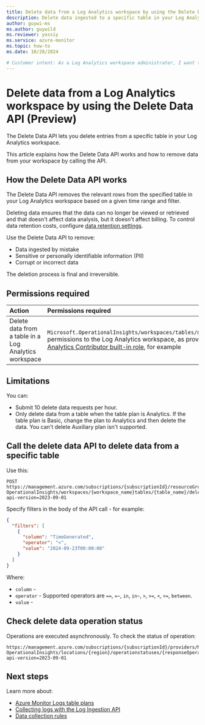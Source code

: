 ```yaml
---
title: Delete data from a Log Analytics workspace by using the Delete Data API (Preview) 
description: Delete data ingested to a specific table in your Log Analytics workspace. 
author: guywi-ms
ms.author: guywild
ms.reviewer: yossiy
ms.service: azure-monitor
ms.topic: how-to 
ms.date: 10/28/2024

# Customer intent: As a Log Analytics workspace administrator, I want to delete data from tables in my Log Analytics workspace if the data is ingested by mistake, corrupt, or includes personal identifiable details.
---
```


# Delete data from a Log Analytics workspace by using the Delete Data API (Preview) 

The Delete Data API lets you delete entries from a specific table in your Log Analytics workspace.

This article explains how the Delete Data API works and how to remove data from your workspace by calling the API.

## How the Delete Data API works

The Delete Data API removes the relevant rows from the specified table in your Log Analytics workspace based on a given time range and filter. 

Deleting data ensures that the data can no longer be viewed or retrieved and that doesn't affect data analysis, but it doesn't affect billing. To control data retention costs, configure [data retention settings](data-retention-configure.md).

Use the Delete Data API to remove:

- Data ingested by mistake 
- Sensitive or personally identifiable information (PII)
- Corrupt or incorrect data

The deletion process is final and irreversible.

## Permissions required

| Action | Permissions required |
|:-------|:---------------------|
| Delete data from a table in a Log Analytics workspace | `Microsoft.OperationalInsights/workspaces/tables/deleteData/action` permissions to the Log Analytics workspace, as provided by the [Log Analytics Contributor built-in role](./manage-access.md#log-analytics-contributor), for example |

## Limitations

You can: 
- Submit 10 delete data requests per hour. 
- Only delete data from a table when the table plan is Analytics. If the table plan is Basic, change the plan to Analytics and then delete the data. You can't delete Auxiliary plan isn't supported.

## Call the delete data API to delete data from a specific table

Use this: 

```http  
POST https://management.azure.com/subscriptions/{subscriptionId}/resourceGroups/{resourcegroup}/providers/Microsoft.
OperationalInsights/workspaces/{workspace_name}tables/{table_name}/deleteData?api-version=2023-09-01
```

Specify filters in the body of the API call - for example:

```json 
{
  "filters": [
    {
      "column": "TimeGenerated",
      "operator": "<",
      "value": "2024-09-23T00:00:00"
    }
  ]
}
```

Where:

- `column` - 
- `operator` - Supported operators are `==`, `=~`, `in`, `in~`, `>`, `>=`, `<`, `<=`, `between`. 
- `value` - 



## Check delete data operation status 

Operations are executed asynchronously. To check the status of operation:
 
```http
https://management.azure.com/subscriptions/{subscriptionId}/providers/Microsoft.
OperationalInsights/locations/{region}/operationstatuses/{responseOperation}?api-version=2023-09-01
```


## Next steps

Learn more about:

- [Azure Monitor Logs table plans](../logs/data-platform-logs.md#table-plans)
- [Collecting logs with the Log Ingestion API](../logs/logs-ingestion-api-overview.md)
- [Data collection rules](../essentials/data-collection-endpoint-overview.md)
